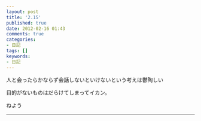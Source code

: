 ```yaml
---
layout: post
title: '2.15'
published: true
date: 2012-02-16 01:43
comments: true
categories:
- 日記
tags: []
keywords:
- 日記
---
```

人と会ったらかならず会話しないといけないという考えは鬱陶しい

目的がないものはだらけてしまってイカン。

ねよう

---

